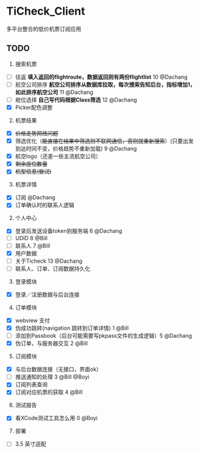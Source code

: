 TiCheck_Client
==============

多平台整合的低价机票订阅应用

TODO
---------------
1. 搜索机票
 - [ ] 往返 **填入返回的flightroute，数据返回则有两份flightlist**  10 @Dachang 
 - [ ] 航空公司排序 **航空公司排序从数据库拉取，每次搜索告知后台，指标增加1，如此排序航空公司** 11 @Dachang
 - [ ] 舱位选择 **自己写代码根据Class筛选** 12 @Dachang
 - [x] Picker配色调整
2. 机票结果
 - [x] ~~价格走势网络问题~~
 - [x] 筛选优化（~~能直接在结果中筛选则不联网通信，否则就重新搜索~~）(只要出发到达时间不变，价格趋势不重新加载) 9 @Dachang
 - [x] 航空logo（还差一些主流航空公司）
 - [x] ~~剩余座位数量~~
 - [x] ~~机型信息(尝试)~~
3. 机票详情
 - [x] 订阅 @Dachang
 - [x] 订单确认时的联系人逻辑
2. 个人中心
 - [x] 登录后发送设备token到服务端 6 @Dachang
 - [ ] UDID  8 @Bill
 - [ ] 联系人 7 @Bill
 - [x] 用户数据
 - [ ] 关于Ticheck 13 @Dachang
 - [ ] 联系人、订单、订阅数据持久化
3. 登录模块
 - [x] 登录／注册数据与后台连接
4. 订单模块
 - [x] webview 支付
 - [x] 伪成功跳转(navigation 跳转到订单详情) 1 @Bill
 - [ ] 添加到Passbook（后台可能需要写pkpass文件的生成逻辑）5  @Dachang
 - [x] 伪订单，与服务器交互 2 @Bill
5. 订阅模块
 - [x] 与后台数据连接（无接口，界面ok）
 - [ ] 推送通知的处理 3 @Bill @Boyi
 - [x] 订阅列表查询
 - [x] 订阅对应机票的获取 4 @Bill
6. 测试报告
 - [x] 看XCode测试工具怎么用 0 @Boyi
7. 部署
 - [ ] 3.5 英寸适配
